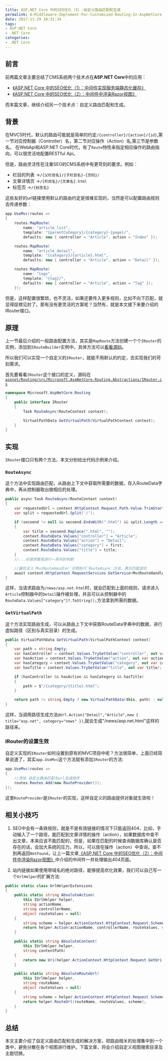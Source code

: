 ```yaml
---
title: ASP.NET Core 中的SEO优化（3）:自定义路由匹配和生成
permalink: A-Middleware-Implement-For-Customized-Routing-In-AspNetCore
date: 2017-11-29 18:31:34
tags:
- ASP.NET Core
- .NET Core
categories:
- .NET Core
---
```


## 前言

前两篇文章主要总结了CMS系统两个技术点在**ASP.NET Core**中的应用：
- [《ASP.NET Core 中的SEO优化（1）：中间件实现服务端静态化缓存》](A-Middleware-Implement-For-Server-Side-Static-Caching-In-AspNetCore.html)
- [《ASP.NET Core 中的SEO优化（2）：中间件中渲染Razor视图》](A-Middleware-Implement-For-Rendering-Razor-Views-In-AspNetCore.html)

而本篇文章，继续介绍另一个技术点：自定义路由匹配和生成。

## 背景

在MVC5时代，默认的路由可能就是简单的约定`/{controller}/{action}/{id}`,第一节对应控制器（Controller）名，第二节对应操作（Action）名,第三节是参数名。
在WebApi和ASP.NET Core时代，有了`Route`特性来指定相应操作的路由指向，可以很灵活地配置RESTful Api。

但是，路由灵活性在注重SEO的CMS系统中有更苛刻的要求。例如：

- 栏目的列表 ->`/{父栏目名}/{子栏目名}-{页码}/`
- 文章详情页 ->`/{栏目名}/{文章名}.html`
- 标签页 ->`/{标签名}`

这些友好的url链接使用默认的路由约定是很难实现的，当然是可以配置路由规则去传递参数：

```csharp
app.UseMvc(routes =>
{
    routes.MapRoute(
        name: "article_list",
        template: "{parentCategory}/{category}-{page}/",
        defaults: new { controller = "Article", action = "Index" });

    routes.MapRoute(
        name: "article_detail",
        template: "{category}/{article}.html",
        defaults: new { controller = "Article", action = "Detail" });

    routes.MapRoute(
        name: "tags",
        template: "{tag}/",
        defaults: new { controller = "Article", action = "Tag" });
    });
```

但是，这样配置很繁琐，也不灵活，如果还要传入更多规则，比如不向下匹配，就显得捉襟见肘了。那有没有更灵活的方案呢？当然有，就是本文接下来要介绍的IRouter接口。

## 原理

上一节最后介绍的一般路由配置方法，其实是`MapRoute`方法创建一个个`IRouter`的实例，添加到`IRouteBuilder`实例中，具体方法可以[看看源码](https://github.com/aspnet/Routing/blob/032bcf43b2cefe641fc6ee9ef3ab0769024a182c/src/Microsoft.AspNetCore.Routing/MapRouteRouteBuilderExtensions.cs#L97)。

所以我们可以实现一个自定义的`IRouter`，就能不用默认的约定，去实现我们的苛刻需求。

首先要看看`IRouter`这个接口的定义，源码在[`aspnet/Routing/src/Microsoft.AspNetCore.Routing.Abstractions/IRouter.cs`](https://github.com/aspnet/Routing/blob/032bcf43b2cefe641fc6ee9ef3ab0769024a182c/src/Microsoft.AspNetCore.Routing.Abstractions/IRouter.cs)

```csharp
namespace Microsoft.AspNetCore.Routing
{
    public interface IRouter
    {
        Task RouteAsync(RouteContext context);

        VirtualPathData GetVirtualPath(VirtualPathContext context);
    }
}
```

## 实现

`IRouter`接口只有两个方法，本文分别给出代码示例来介绍。

### `RouteAsync`

这个方法中实现路由匹配，从路由上下文中获取所需要的数据，存入RouteData字典中，再从控制器取出做相应的处理。

```csharp
public async Task RouteAsync(RouteContext context)
{
    var requestedUrl = context.HttpContext.Request.Path.Value.TrimStart('/').ToLower();
    var split = requestedUrl.Split('/');

    if (secoend != null && secoend.EndsWith(".html") && split.Length == 2)
    {
        var title = secoend.Replace(".html", "");
        context.RouteData.Values["controller"] = "Article";
        context.RouteData.Values["action"] = "Detail";
        context.RouteData.Values["category"] = first;
        context.RouteData.Values["title"] = title;
    }
    //...对请求路径进行一系列的判断

    //最后注入`MvcRouteHandler`示例执行`RouteAsync`方法，表示匹配成功
    await context.HttpContext.RequestServices.GetService<MvcRouteHandler>().RouteAsync(context);
}
```

这样，当请求路由为`/news/asp.net.html`时，就会匹配到上面的规则，请求进入`Article`控制器中的`Detail`操作被处理，并且可以从控制器中的`RouteData.Values["category"]?.ToString();`方法拿到所需的数据。

### `GetVirtualPath`

这个方法实现路由生成，可以从路由上下文中获取RouteData字典中的数据，进行虚拟路径（区别与真实目录）的生成。

```csharp
public VirtualPathData GetVirtualPath(VirtualPathContext context)
{
    var path = string.Empty;
    var hasController = context.Values.TryGetValue("controller", out var controller);
    var hasAction = context.Values.TryGetValue("action", out var action);
    var hasCategory = context.Values.TryGetValue("category", out var category);
    var hasTitle = context.Values.TryGetValue("title", out var title);

    if (hasController && hasAction && hasCategory && hasTitle)
    {
        path = $"/{category/{title}.html";
    }

    return path != string.Empty ? new VirtualPathData(this, path) : null;
}
```

这样，当调用路径生成方法`@Url.Action("Detail","Article",new { title="asp.net", category="news" })`,就会生成"/news/asp.net.html"这样的路径来。

### IRouter的设置生效

自定义实现的`IRouter`如何设置到原有的MVC项目中呢？方法很简单，上面已经简单说道了，其实`app.UseMvc`这个方法就有添加`IRouter`的方法:

```csharp
app.UseMvc(routes =>
{
    //添加 自定义路由匹配与url生成组件
    routes.Routes.Add(new RouteProvider());
});
```

这里`RouteProvider`是`IRouter`的实现，这样自定义的路由提供对象就生效啦！

## 相关小技巧

1. SEO中会有一条铁规则，就是不是有效链接的情况下只能返回404，比如，手动输入了一个路径，能匹配到文章详情的操作（action），如果数据库中查不出文章，本来应该不能匹配的，但是，如果在匹配的时候查询数据库确认是否存在的话，会加大系统的压力，所以，可以放在操作（action）中查询，查不到再返回`NotFound`，让上一篇文章[《ASP.NET Core 中的SEO优化（2）：中间件中渲染Razor视图》](A-Middleware-Implement-For-Rendering-Razor-Views-In-AspNetCore)中介绍的中间件一并处理输出404页面。

2. 站内链接如果使用带域名的绝对路径，能够提高优化效果，我们可以自己写一个`UrlHelper`的扩展方法:

```csharp
public static class UrlHelperExtensions
{
    public static string AbsoluteAction(
        this IUrlHelper helper,
        string actionName,
        string controllerName,
        object routeValues = null)
    {
        string scheme = helper.ActionContext.HttpContext.Request.Scheme;
        return helper.Action(actionName, controllerName, routeValues, scheme);
    }

    public static string AbsoluteContent(
        this IUrlHelper helper,
        string contentPath)
    {
        return new Uri(helper.ActionContext.HttpContext.Request.GetUri(), helper.Content(contentPath)).ToString();
    }

    public static string AbsoluteRouteUrl(
        this IUrlHelper helper,
        string routeName,
        object routeValues = null)
    {
        string scheme = helper.ActionContext.HttpContext.Request.Scheme;
        return helper.RouteUrl(routeName, routeValues, scheme);
    }
}
```

## 总结

本文主要介绍了自定义路由匹配和生成的解决方案，把路由相关的处理集中到一个类中，避免分散在各个视图进行维护。下篇文章，将会介绍自定义视图搜索目录及主题切换。